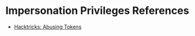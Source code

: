 # Impersonation Privileges References

- [Hacktricks: Abusing Tokens](https://book.hacktricks.xyz/windows-hardening/windows-local-privilege-escalation/privilege-escalation-abusing-tokens)